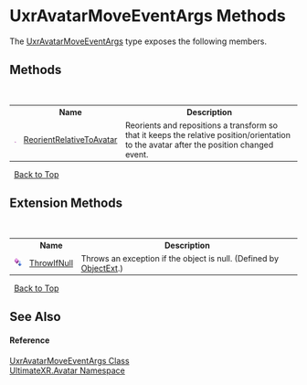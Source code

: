 # UxrAvatarMoveEventArgs Methods
 

The <a href="T_UltimateXR_Avatar_UxrAvatarMoveEventArgs">UxrAvatarMoveEventArgs</a> type exposes the following members.


## Methods
&nbsp;<table><tr><th></th><th>Name</th><th>Description</th></tr><tr><td>![Public method](media/pubmethod.gif "Public method")</td><td><a href="M_UltimateXR_Avatar_UxrAvatarMoveEventArgs_ReorientRelativeToAvatar">ReorientRelativeToAvatar</a></td><td>
Reorients and repositions a transform so that it keeps the relative position/orientation to the avatar after the position changed event.</td></tr></table>&nbsp;
<a href="#uxravatarmoveeventargs-methods">Back to Top</a>

## Extension Methods
&nbsp;<table><tr><th></th><th>Name</th><th>Description</th></tr><tr><td>![Public Extension Method](media/pubextension.gif "Public Extension Method")</td><td><a href="M_UltimateXR_Extensions_System_ObjectExt_ThrowIfNull">ThrowIfNull</a></td><td>
Throws an exception if the object is null.
 (Defined by <a href="T_UltimateXR_Extensions_System_ObjectExt">ObjectExt</a>.)</td></tr></table>&nbsp;
<a href="#uxravatarmoveeventargs-methods">Back to Top</a>

## See Also


#### Reference
<a href="T_UltimateXR_Avatar_UxrAvatarMoveEventArgs">UxrAvatarMoveEventArgs Class</a><br /><a href="N_UltimateXR_Avatar">UltimateXR.Avatar Namespace</a><br />